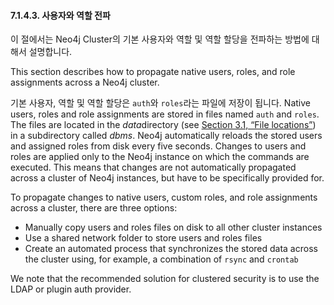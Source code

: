 #### 7.1.4.3. 사용자와 역할 전파

<div class="abstract">
	<p>이 절에서는 Neo4j Cluster의 기본 사용자와 역할 및 역할 할당을 전파하는 방법에 대해서 설명합니다. 
	</p>
</div>
This section describes how to propagate native users, roles, and role assignments across a Neo4j cluster.

기본 사용자, 역할 및 역할 할당은 `auth`와 `roles`라는 파일에 저장이 됩니다. 
Native users, roles and role assignments are stored in files named `auth` and `roles`. The files are located in the *data*directory (see [Section 3.1, “File locations”](https://neo4j.com/docs/operations-manual/3.3/configuration/file-locations/)) in a subdirectory called *dbms*. Neo4j automatically reloads the stored users and assigned roles from disk every five seconds. Changes to users and roles are applied only to the Neo4j instance on which the commands are executed. This means that changes are not automatically propagated across a cluster of Neo4j instances, but have to be specifically provided for.

To propagate changes to native users, custom roles, and role assignments across a cluster, there are three options:

-   Manually copy users and roles files on disk to all other cluster instances
-   Use a shared network folder to store users and roles files
-   Create an automated process that synchronizes the stored data across the cluster using, for example, a combination of `rsync` and `crontab`

We note that the recommended solution for clustered security is to use the LDAP or plugin auth provider.